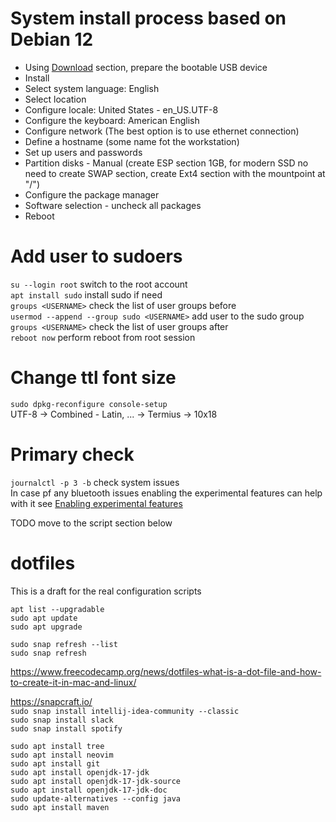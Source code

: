 # System install process based on Debian 12  
- Using [Download](https://cdimage.debian.org/debian-cd/current/amd64/iso-cd/debian-12.2.0-amd64-netinst.iso) section, prepare the bootable USB device
- Install
- Select system language: English
- Select location
- Configure locale: United States - en_US.UTF-8
- Configure the keyboard: American English
- Configure network (The best option is to use ethernet connection)
- Define a hostname (some name fot the workstation)
- Set up users and passwords
- Partition disks - Manual (create ESP section 1GB, for modern SSD no need to create SWAP section, create Ext4 section with the mountpoint at "/")
- Configure the package manager
- Software selection - uncheck all packages  
- Reboot

# Add user to sudoers
`su --login root` switch to the root account  
`apt install sudo` install sudo if need  
`groups <USERNAME>` check the list of user groups before  
`usermod --append --group sudo <USERNAME>` add user to the sudo group  
`groups <USERNAME>` check the list of user groups after  
`reboot now` perform reboot from root session  

# Change ttl font size  
`sudo dpkg-reconfigure console-setup`  
UTF-8 -> Combined - Latin, ... -> Termius -> 10x18  

# Primary check  
`journalctl -p 3 -b` check system issues  
In case pf any bluetooth issues enabling the experimental features can help with it see [Enabling experimental features](https://wiki.archlinux.org/title/Bluetooth#Enabling_experimental_features) 



TODO move to the script section below
# dotfiles
This is a draft for the real configuration scripts  

`apt list --upgradable`  
`sudo apt update`  
`sudo apt upgrade`  

`sudo snap refresh --list`  
`sudo snap refresh`  

https://www.freecodecamp.org/news/dotfiles-what-is-a-dot-file-and-how-to-create-it-in-mac-and-linux/  

https://snapcraft.io/  
`sudo snap install intellij-idea-community --classic`  
`sudo snap install slack`  
`sudo snap install spotify`  

`sudo apt install tree`  
`sudo apt install neovim`  
`sudo apt install git`  
`sudo apt install openjdk-17-jdk`  
`sudo apt install openjdk-17-jdk-source`  
`sudo apt install openjdk-17-jdk-doc`  
`sudo update-alternatives --config java`  
`sudo apt install maven`  
